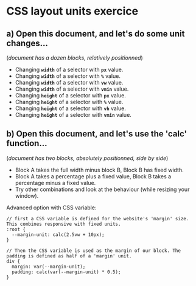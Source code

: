 # CSS layout units exercice

## a) Open this document, and let's do some unit changes...

(*document has a dozen blocks, relatively positionned*)

- Changing **`width`** of a selector with **`px`** value.
- Changing **`width`** of a selector with **`%`** value.
- Changing **`width`** of a selector with **`vw`** value.
- Changing **`width`** of a selector with **`vmin`** value.
- Changing **`height`** of a selector with **`px`** value.
- Changing **`height`** of a selector with **`%`** value.
- Changing **`height`** of a selector with **`vh`** value.
- Changing **`height`** of a selector with **`vmin`** value.

## b) Open this document, and let's use the 'calc' function...

(*document has two blocks, absolutely positionned, side by side*)

- Block A takes the full width minus block B, Block B has fixed width.
- Block A takes a percentage plus a fixed value, Block B takes a percentage minus a fixed value.
- Try other combinations and look at the behaviour (while resizing your window).

Advanced option with CSS variable:

```
// first a CSS variable is defined for the website's 'margin' size. This combines responsive with fixed units.
:root {
  --margin-unit: calc(2.5vw + 10px);
}

// Then the CSS variable is used as the margin of our block. The padding is defined as half of a 'margin' unit.
div {
  margin: var(--margin-unit);
  padding: calc(var(--margin-unit) * 0.5);
}
```
